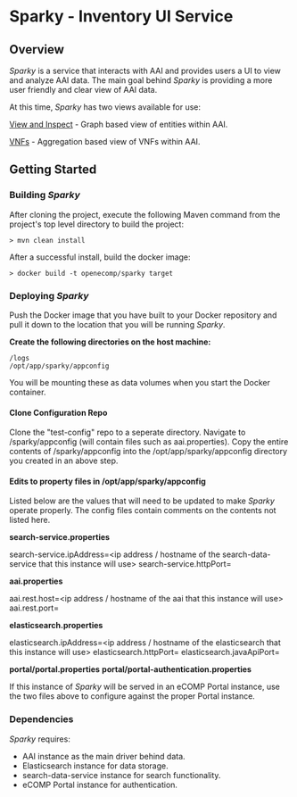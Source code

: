 # Sparky - Inventory UI Service

## Overview
_Sparky_ is a service that interacts with AAI and provides users a UI to view and analyze AAI data. The main goal behind _Sparky_ is providing a more user friendly and clear view of AAI data.

At this time, _Sparky_ has two views available for use:

[View and Inspect](./VIEW_INSPECT.md) - Graph based view of entities within AAI.

[VNFs](./VNFS.md) - Aggregation based view of VNFs within AAI.

## Getting Started

### Building _Sparky_

After cloning the project, execute the following Maven command from the project's top level directory to build the project:

    > mvn clean install

After a successful install, build the docker image:

    > docker build -t openecomp/sparky target 

### Deploying _Sparky_

Push the Docker image that you have built to your Docker repository and pull it down to the location that you will be running _Sparky_.

**Create the following directories on the host machine:**

    /logs
    /opt/app/sparky/appconfig

You will be mounting these as data volumes when you start the Docker container.

#### Clone Configuration Repo

Clone the "test-config" repo to a seperate directory.
Navigate to <test-config repo location>/sparky/appconfig (will contain files such as aai.properties).
Copy the entire contents of <test-config repo location>/sparky/appconfig into the /opt/app/sparky/appconfig directory you created in an above step.

#### Edits to property files in /opt/app/sparky/appconfig

Listed below are the values that will need to be updated to make _Sparky_ operate properly. The config files contain comments on the contents not listed here.

**search-service.properties**

search-service.ipAddress=<ip address / hostname of the search-data-service that this instance will use>
search-service.httpPort=<http port of the search-data-service that this instance will use>

**aai.properties**

aai.rest.host=<ip address / hostname of the aai that this instance will use>
aai.rest.port=<rest port of the aai that this instance will use>

**elasticsearch.properties**

elasticsearch.ipAddress=<ip address / hostname of the elasticsearch that this instance will use>
elasticsearch.httpPort=<http port of the elasticsearch that this instance will use>
elasticsearch.javaApiPort=<java api port of the elasticsearch that this instance will use>

**portal/portal.properties**
**portal/portal-authentication.properties**

If this instance of _Sparky_ will be served in an eCOMP Portal instance, use the two files above to configure against the proper Portal instance.

### Dependencies

_Sparky_ requires:

- AAI instance as the main driver behind data.
- Elasticsearch instance for data storage.
- search-data-service instance for search functionality.
- eCOMP Portal instance for authentication.